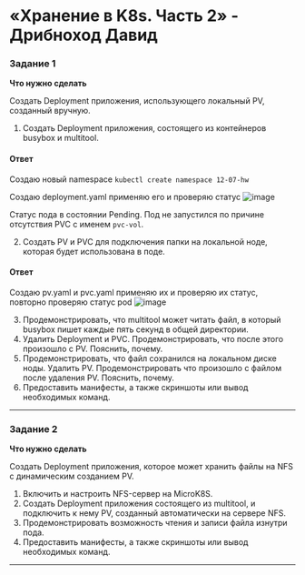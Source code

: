 # «Хранение в K8s. Часть 2» - Дрибноход Давид

### Задание 1

**Что нужно сделать**

Создать Deployment приложения, использующего локальный PV, созданный вручную.

1. Создать Deployment приложения, состоящего из контейнеров busybox и multitool.

#### Ответ

Создаю новый namespace ```kubectl create namespace 12-07-hw```

Создаю deployment.yaml применяю его и проверяю статус
![image](https://github.com/DrDavidN/12-07-hw/assets/128225763/167f1596-0788-402a-90f1-1b8a932bcd61)

Статус пода в состоянии Pending. Под не запустился по причине отсутствия PVC с именем ```pvc-vol```.

2. Создать PV и PVC для подключения папки на локальной ноде, которая будет использована в поде.

#### Ответ

Создаю pv.yaml и pvc.yaml применяю их и проверяю их статус, повторно проверяю статус pod
![image](https://github.com/DrDavidN/12-07-hw/assets/128225763/54cc4f1f-bb6a-43d7-aa3c-c3e870b05970)


3. Продемонстрировать, что multitool может читать файл, в который busybox пишет каждые пять секунд в общей директории. 
4. Удалить Deployment и PVC. Продемонстрировать, что после этого произошло с PV. Пояснить, почему.
5. Продемонстрировать, что файл сохранился на локальном диске ноды. Удалить PV.  Продемонстрировать что произошло с файлом после удаления PV. Пояснить, почему.
5. Предоставить манифесты, а также скриншоты или вывод необходимых команд.

------

### Задание 2

**Что нужно сделать**

Создать Deployment приложения, которое может хранить файлы на NFS с динамическим созданием PV.

1. Включить и настроить NFS-сервер на MicroK8S.
2. Создать Deployment приложения состоящего из multitool, и подключить к нему PV, созданный автоматически на сервере NFS.
3. Продемонстрировать возможность чтения и записи файла изнутри пода. 
4. Предоставить манифесты, а также скриншоты или вывод необходимых команд.

------
